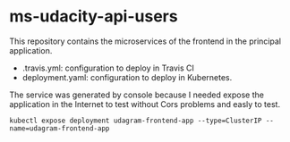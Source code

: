 # ms-udacity-api-users

This repository contains the microservices of the frontend in the principal application.  

* .travis.yml: configuration to deploy in Travis CI
* deployment.yaml: configuration to deploy in Kubernetes.

The service was generated by console because I needed expose the application in the Internet to test without Cors problems and easly to test.


```
kubectl expose deployment udagram-frontend-app --type=ClusterIP --name=udagram-frontend-app
```